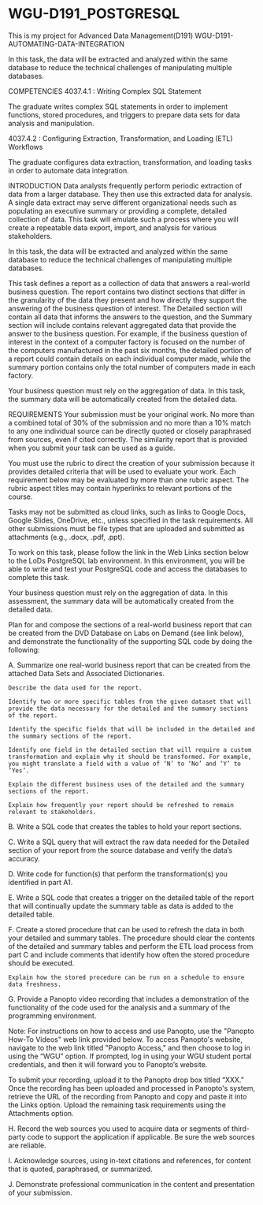 # WGU-D191_POSTGRESQL
This is my project for Advanced Data Management(D191)
WGU-D191-AUTOMATING-DATA-INTEGRATION

In this task, the data will be extracted and analyzed within the same database to reduce the technical challenges of manipulating multiple databases.

COMPETENCIES 4037.4.1 : Writing Complex SQL Statement

The graduate writes complex SQL statements in order to implement functions, stored procedures, and triggers to prepare data sets for data analysis and manipulation.

4037.4.2 : Configuring Extraction, Transformation, and Loading (ETL) Workflows

The graduate configures data extraction, transformation, and loading tasks in order to automate data integration.

INTRODUCTION Data analysts frequently perform periodic extraction of data from a larger database. They then use this extracted data for analysis. A single data extract may serve different organizational needs such as populating an executive summary or providing a complete, detailed collection of data. This task will emulate such a process where you will create a repeatable data export, import, and analysis for various stakeholders.

In this task, the data will be extracted and analyzed within the same database to reduce the technical challenges of manipulating multiple databases.

This task defines a report as a collection of data that answers a real-world business question. The report contains two distinct sections that differ in the granularity of the data they present and how directly they support the answering of the business question of interest. The Detailed section will contain all data that informs the answers to the question, and the Summary section will include contains relevant aggregated data that provide the answer to the business question. For example, if the business question of interest in the context of a computer factory is focused on the number of the computers manufactured in the past six months, the detailed portion of a report could contain details on each individual computer made, while the summary portion contains only the total number of computers made in each factory.

Your business question must rely on the aggregation of data. In this task, the summary data will be automatically created from the detailed data.

REQUIREMENTS Your submission must be your original work. No more than a combined total of 30% of the submission and no more than a 10% match to any one individual source can be directly quoted or closely paraphrased from sources, even if cited correctly. The similarity report that is provided when you submit your task can be used as a guide.

You must use the rubric to direct the creation of your submission because it provides detailed criteria that will be used to evaluate your work. Each requirement below may be evaluated by more than one rubric aspect. The rubric aspect titles may contain hyperlinks to relevant portions of the course.

Tasks may not be submitted as cloud links, such as links to Google Docs, Google Slides, OneDrive, etc., unless specified in the task requirements. All other submissions must be file types that are uploaded and submitted as attachments (e.g., .docx, .pdf, .ppt).

To work on this task, please follow the link in the Web Links section below to the LoDs PostgreSQL lab environment. In this environment, you will be able to write and test your PostgreSQL code and access the databases to complete this task.

Your business question must rely on the aggregation of data. In this assessment, the summary data will be automatically created from the detailed data.

Plan for and compose the sections of a real-world business report that can be created from the DVD Database on Labs on Demand (see link below), and demonstrate the functionality of the supporting SQL code by doing the following:

A. Summarize one real-world business report that can be created from the attached Data Sets and Associated Dictionaries.

    Describe the data used for the report.

    Identify two or more specific tables from the given dataset that will provide the data necessary for the detailed and the summary sections of the report.

    Identify the specific fields that will be included in the detailed and the summary sections of the report.

    Identify one field in the detailed section that will require a custom transformation and explain why it should be transformed. For example, you might translate a field with a value of ‘N’ to ‘No’ and ‘Y’ to ‘Yes’.

    Explain the different business uses of the detailed and the summary sections of the report.

    Explain how frequently your report should be refreshed to remain relevant to stakeholders.

B. Write a SQL code that creates the tables to hold your report sections.

C. Write a SQL query that will extract the raw data needed for the Detailed section of your report from the source database and verify the data’s accuracy.

D. Write code for function(s) that perform the transformation(s) you identified in part A1.

E. Write a SQL code that creates a trigger on the detailed table of the report that will continually update the summary table as data is added to the detailed table.

F. Create a stored procedure that can be used to refresh the data in both your detailed and summary tables. The procedure should clear the contents of the detailed and summary tables and perform the ETL load process from part C and include comments that identify how often the stored procedure should be executed.

    Explain how the stored procedure can be run on a schedule to ensure data freshness.

G. Provide a Panopto video recording that includes a demonstration of the functionality of the code used for the analysis and a summary of the programming environment.

Note: For instructions on how to access and use Panopto, use the "Panopto How-To Videos" web link provided below. To access Panopto's website, navigate to the web link titled "Panopto Access," and then choose to log in using the “WGU” option. If prompted, log in using your WGU student portal credentials, and then it will forward you to Panopto’s website.

To submit your recording, upload it to the Panopto drop box titled “XXX.” Once the recording has been uploaded and processed in Panopto's system, retrieve the URL of the recording from Panopto and copy and paste it into the Links option. Upload the remaining task requirements using the Attachments option.

H. Record the web sources you used to acquire data or segments of third-party code to support the application if applicable. Be sure the web sources are reliable.

I. Acknowledge sources, using in-text citations and references, for content that is quoted, paraphrased, or summarized.

J. Demonstrate professional communication in the content and presentation of your submission.
